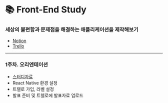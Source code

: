 # 📚 Front-End Study
### 세상의 불편함과 문제점을 해결하는 애플리케이션을 제작해보기
- [Notion](https://bit.ly/3xsPI2D)
- [Trello](https://trello.com/b/z5qDMuaM/%EB%8F%99%EC%95%84%EB%8C%80-front-end-%EC%8A%A4%ED%84%B0%EB%94%94)
---
### 1주차. 오리엔테이션
- [스터디자료](https://www.slideshare.net/YOONSANGYANG/1pdf-251729520)
- React Native 환경 설정
- 트렐로 가입, 라벨 설정
- 발표 준비 및 트렐로에 발표자료 업로드

